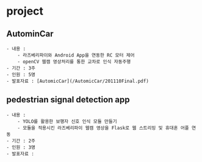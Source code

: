 # project
## AutominCar
    - 내용 :
        - 라즈베리파이와 Android App을 연동한 RC 모터 제어
        - openCV 웹캠 영상처리를 통한 교차로 인식 자동주행
    - 기간 : 3주
    - 인원 : 5명
    - 발표자료 : [AutomicCar](/AutomicCar/201110Final.pdf)

## pedestrian signal detection app
    - 내용 : 
        - YOLO를 활용한 보행자 신호 인식 모듈 만들기
        - 모듈을 적용시킨 라즈베리파이 웹캠 영상을 Flask로 웹 스트리밍 및 휴대혼 어플 연동
    - 기간 : 2주
    - 인원 : 3명
    - 발표자료 :
